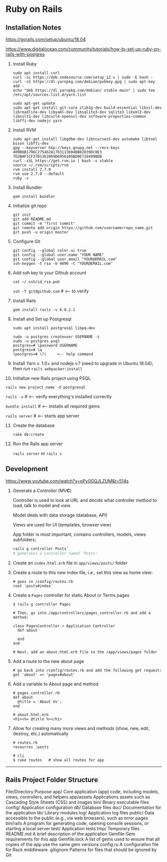 # Ruby on Rails



## Installation Notes

https://gorails.com/setup/ubuntu/18.04

https://www.digitalocean.com/community/tutorials/how-to-set-up-ruby-on-rails-with-postgres

1. Install Ruby

   ```
   sudo apt install curl
   curl -sL https://deb.nodesource.com/setup_12.x | sudo -E bash -
   curl -sS https://dl.yarnpkg.com/debian/pubkey.gpg | sudo apt-key add -
   echo "deb https://dl.yarnpkg.com/debian/ stable main" | sudo tee /etc/apt/sources.list.d/yarn.list

   sudo apt-get update
   sudo apt-get install git-core zlib1g-dev build-essential libssl-dev libreadline-dev libyaml-dev libsqlite3-dev sqlite3 libxml2-dev libxslt1-dev libcurl4-openssl-dev software-properties-common libffi-dev nodejs yarn
   ```

   

2. Install RVM

   ```
   sudo apt-get install libgdbm-dev libncurses5-dev automake libtool bison libffi-dev
   gpg --keyserver hkp://keys.gnupg.net --recv-keys 409B6B1796C275462A1703113804BB82D39DC0E3 7D2BAF1CF37B13E2069D6956105BD0E739499BDB
   curl -sSL https://get.rvm.io | bash -s stable
   source ~/.rvm/scripts/rvm
   rvm install 2.7.0
   rvm use 2.7.0 --default
   ruby -v
   ```

   

3. Install Bundler

   `gem install bundler`

4. Initialize git repo

   ```
   git init
   git add README.md
   git commit -m "first commit"
   git remote add origin https://github.com/username/repo_name.git
   git push -u origin master
   ```

5. Configure Git

   ```
   git config --global color.ui true
   git config --global user.name "YOUR NAME"
   git config --global user.email "YOUR@EMAIL.com"
   ssh-keygen -t rsa -b 4096 -C "YOUR@EMAIL.com"
   ```

6. Add ssh key to your Github account

   `cat ~/.ssh/id_rsa.pub`

   `ssh -T git@github.com`   # <-- to verify

7. Install Rails

   `gem install rails -v 6.0.2.1`

8. Install and Set up Postgresql

   `sudo apt install postgresql libpq-dev`

   ```
   sudo -u postgres createuser USERNAME -s
   sudo -u postgres psql
   postgres=# \password USERNAME
   postgres=# \q
   (postgres=# \?)     <-- help command
   ```

9. Install Yarn v. 1.0+ and nodejs v.? (need to upgrade in Ubuntu 18.04); then run `rails webpacker:install`

10. Initialize new Rails project using PSQL

   `rails new project_name -d postgresql`

   `rails -v`	# <-- verify everything's installed correctly

   `bundle install`   # <-- installs all required gems

   `rails server`	# <-- starts app server

11. Create the database

    `rake db:create`

12. Run the Rails app server

    `rails server` or `rails s`



## Development

https://www.youtube.com/watch?v=pPy0GQJLZUM&t=514s

1. Generate a Controller (MV**C**)

   Controller is used to look at URL and decide what controller method to load, talk to model and view.

   Model deals with data storage (database, API)

   Views are used for UI (templates, browser view)

   App folder is most important, contains controllers, models, views subfolders;

   ```bash
   rails g controller Posts`
   # generates a controller named 'Posts'
   ```

2. Create an `index.html.erb` file in `app/views/posts/` folder

3. Create a route to this new index file, i.e., set this view as home view:

   ```
   # goes in /config/routes.rb
   root 'posts#index'

   ```

4. Create a `Pages` controller for static About or Terms pages

   ```
   $ rails g controller Pages

   # Then, go into /app/controllers/pages_controller.rb and add a method:

   class PagesController < Application Controller
     def about
     
     end
   end

   # Next, add an about.html.erb file to the /app/views/pages folder

   ```

5. Add a route to the new about page

   ```
   # go back into /config/routes.rb and add the following get request:
   get 'about' => 'pages#about'
   ```

6. Add a variable to About page and method

   ```
   # pages_controller.rb
   def about
     @title = 'About Us';
   end

   # about.html.erb
   <h1><%= @title %></h1>
   ```

7. Allow for creating many more views and methods (show, new, edit, destroy, etc.) automatically

   ```
   # routes.rb
   resources :posts

   # cli
   $ rake routes   # show all routes for app
   ```

   

   


------

## Rails Project Folder Structure



File/Directory 	Purpose
app/ 				Core application (app) code, including models, views, controllers, and helpers
app/assets 	 Applications assets such as Cascading Style Sheets (CSS) and images
bin/ 	 			Binary executable files
config/ 		    Application configuration
db/ 				  Database files
doc/ 				 Documentation for the application
lib/ 				    Library modules
log/ 				   Application log files
public/ 	  		Data accessible to the public (e.g., via web browsers), such as error pages
bin/rails 			 A program for generating code, opening console sessions, or starting a local server
test/ 					Application tests
tmp/ 					Temporary files
README.md 		A brief description of the application
Gemfile 				Gem requirements for this app
Gemfile.lock 		A list of gems used to ensure that all copies of the app use the same gem versions
config.ru 			  A configuration file for Rack middleware
.gitignore 			 Patterns for files that should be ignored by Git



